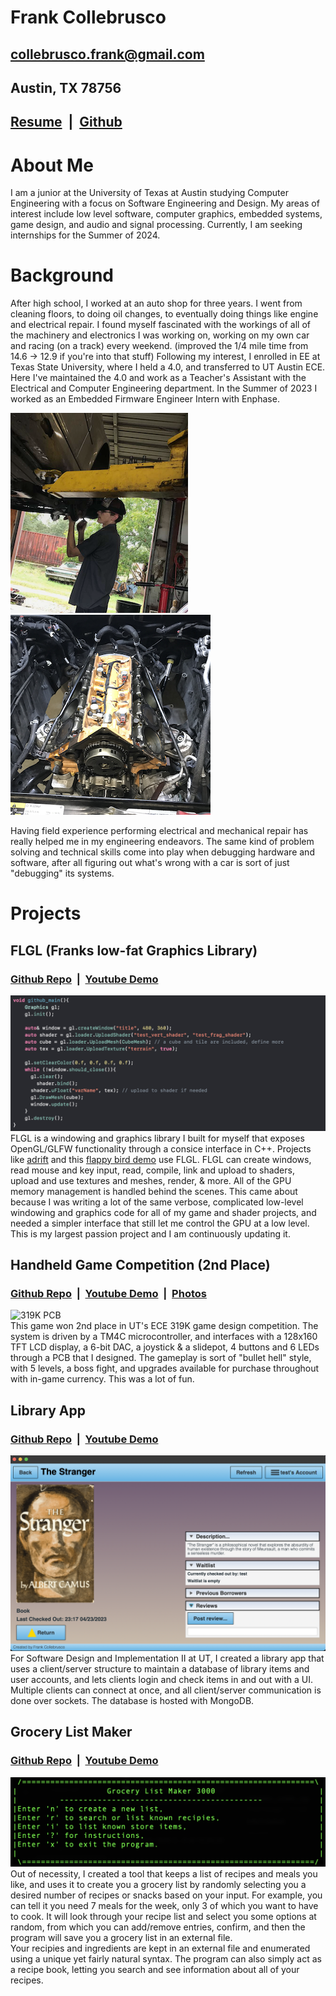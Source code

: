 # Frank Collebrusco
## collebrusco.frank@gmail.com
## Austin, TX 78756
## [Resume](https://drive.google.com/uc?export=download&id=1THA1L63mcjz_gFhSnWfv5WgmrYNrWkTA) &nbsp;|&nbsp; [Github](https://github.com/collebrusco)
# About Me
I am a junior at the University of Texas at Austin studying Computer Engineering with a focus on Software Engineering and Design. My areas of interest include low level software, computer graphics, embedded systems, game design, and audio and signal processing. Currently, I am seeking internships for the Summer of 2024.  
    
  
# Background
After high school, I worked at an auto shop for three years. I went from cleaning floors, to doing oil changes, to eventually doing things like engine and electrical repair. I found myself fascinated with the workings of all of the machinery and electronics I was working on, working on my own car and racing (on a track) every weekend. (improved the 1/4 mile time from 14.6 -> 12.9 if you're into that stuff) Following my interest, I enrolled in EE at Texas State University, where I held a 4.0, and transferred to UT Austin ECE. Here I've maintained the 4.0 and work as a Teacher's Assistant with the Electrical and Computer Engineering department. In the Summer of 2023 I worked as an Embedded Firmware Engineer Intern with Enphase.     

![Me in the Shop](/docs/assets/images/me_working_on_merc_small.PNG) ![Hemi Rebuild](/docs/assets/images/hemi_rebuild_small.png)   

Having field experience performing electrical and mechanical repair has really helped me in my engineering endeavors. The same kind of problem solving and technical skills come into play when debugging hardware and software, after all figuring out what's wrong with a car is sort of just "debugging" its systems.    
   
# Projects   

## FLGL (Franks low-fat Graphics Library)
### [Github Repo](https://github.com/collebrusco/flgl) &nbsp;|&nbsp; [Youtube Demo]()   
![UI](/docs/assets/images/flgl_code.png)
FLGL is a windowing and graphics library I built for myself that exposes OpenGL/GLFW functionality through a consice interface in C++. Projects like [adrift](https://github.com/collebrusco/adrift) and this [flappy bird demo](https://github.com/collebrusco/flappy-bird) use FLGL. FLGL can create windows, read mouse and key input, read, compile, link and upload to shaders, upload and use textures and meshes, render, & more. All of the GPU memory management is handled behind the scenes. This came about because I was writing a lot of the same verbose, complicated low-level windowing and graphics code for all of my game and shader projects, and needed a simpler interface that still let me control the GPU at a low level. This is my largest passion project and I am continuously updating it.

## Handheld Game Competition (2nd Place)
### [Github Repo](https://github.com/collebrusco/ECE-319K-game-competition) &nbsp;|&nbsp; [Youtube Demo](https://youtu.be/LUv89gF3i-0) &nbsp;|&nbsp; [Photos](https://www.flickr.com/photos/utece/albums/72177720304144100)   
![319K PCB](/docs/assets/images/PCB.PNG)   
This game won 2nd place in UT's ECE 319K game design competition. The system is driven by a TM4C microcontroller, and interfaces with a 128x160 TFT LCD display, a 6-bit DAC, a joystick & a slidepot, 4 buttons and 6 LEDs through a PCB that I designed. The gameplay is sort of "bullet hell" style, with 5 levels, a boss fight, and upgrades available for purchase throughout with in-game currency. This was a lot of fun.

## Library App
### [Github Repo](https://github.com/collebrusco/ECE-422C-final-project) &nbsp;|&nbsp; [Youtube Demo]()   
![UI](/docs/assets/images/library_ui.png)
For Software Design and Implementation II at UT, I created a library app that uses a client/server structure to maintain a database of library items and user accounts, and lets clients login and check items in and out with a UI. Multiple clients can connect at once, and all client/server communication is done over sockets. The database is hosted with MongoDB.

## Grocery List Maker
### [Github Repo](https://github.com/collebrusco/grocery-list-maker) &nbsp;|&nbsp; [Youtube Demo](https://youtu.be/nFomeJMN-k0)
![grocery list maker home screen](/docs/assets/images/grocery-list-maker.png)
Out of necessity, I created a tool that keeps a list of recipes and meals you like, and uses it to create you a grocery list by randomly selecting you a desired number of recipes or snacks based on your input. For example, you can tell it you need 7 meals for the week, only 3 of which you want to have to cook. It will look through your recipe list and select you some options at random, from which you can add/remove entries, confirm, and then the program will save you a grocery list in an external file.   
Your recipies and ingredients are kept in an external file and enumerated using a unique yet fairly natural syntax. The program can also simply act as a recipe book, letting you search and see information about all of your recipes.
